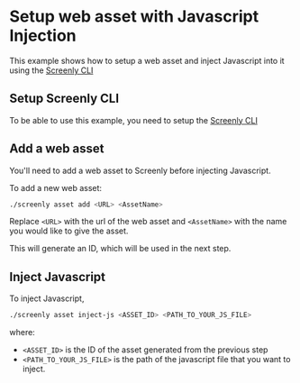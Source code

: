 # Setup web asset with Javascript Injection

This example shows how to setup a web asset and inject Javascript into it using the [Screenly CLI](https://github.com/Screenly/cli)

## Setup Screenly CLI

To be able to use this example, you need to setup the [Screenly CLI](https://github.com/Screenly/cli)

## Add a web asset
You'll need to add a web asset to Screenly before injecting Javascript.

To add a new web asset:

```sh
./screenly asset add <URL> <AssetName>
```

Replace `<URL>` with the url of the web asset and `<AssetName>` with the name you would like to give the asset.

This will generate an ID, which will be used in the next step.

## Inject Javascript

To inject Javascript,

```sh
./screenly asset inject-js <ASSET_ID> <PATH_TO_YOUR_JS_FILE>
```

where:
- `<ASSET_ID>` is the ID of the asset generated from the previous step
- `<PATH_TO_YOUR_JS_FILE>` is the path of the javascript file that you want to inject.